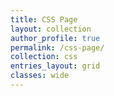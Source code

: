 ```yaml
---
title: CSS Page
layout: collection
author_profile: true
permalink: /css-page/
collection: css
entries_layout: grid
classes: wide
---
```

